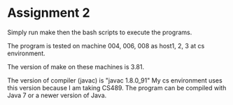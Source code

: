 Assignment 2
===============
Simply run make then the bash scripts to execute the programs.

The program is tested on machine 004, 006, 008 as host1, 2, 3 at cs environment.

The version of make on these machines is 3.81.

The version of compiler (javac) is "javac 1.8.0_91"
My cs environment uses this version because I am taking CS489. The program can be compiled with Java 7 or a newer version of Java.
